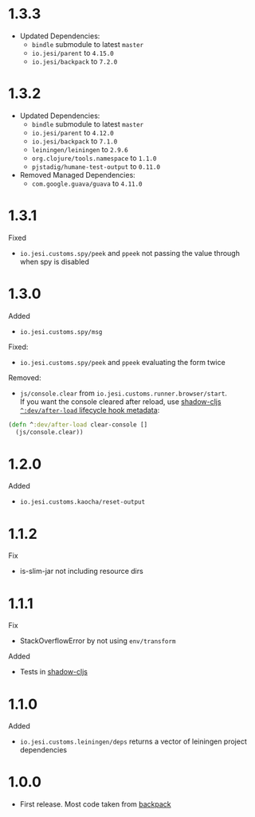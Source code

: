 # 1.3.3

* Updated Dependencies:
  * `bindle` submodule to latest `master`
  * `io.jesi/parent` to `4.15.0`
  * `io.jesi/backpack` to `7.2.0`

# 1.3.2

* Updated Dependencies:
  * `bindle` submodule to latest `master`
  * `io.jesi/parent` to `4.12.0`
  * `io.jesi/backpack` to `7.1.0`
  * `leiningen/leiningen` to `2.9.6`
  * `org.clojure/tools.namespace` to `1.1.0`
  * `pjstadig/humane-test-output` to `0.11.0`
* Removed Managed Dependencies:
  * `com.google.guava/guava` to `4.11.0`

# 1.3.1

Fixed

* `io.jesi.customs.spy/peek` and `ppeek`  not passing the value through when spy is disabled

# 1.3.0

Added

* `io.jesi.customs.spy/msg`

Fixed:

* `io.jesi.customs.spy/peek` and `ppeek` evaluating the form twice

Removed:

* `js/console.clear` from `io.jesi.customs.runner.browser/start`. \
  If you want the console cleared after reload,
  use [shadow-cljs `^:dev/after-load` lifecycle hook metadata](https://shadow-cljs.github.io/docs/UsersGuide.html#\_metadata):

```clojure
(defn ^:dev/after-load clear-console []
  (js/console.clear))
```

# 1.2.0

Added

* `io.jesi.customs.kaocha/reset-output`

# 1.1.2

Fix

* is-slim-jar not including resource dirs

# 1.1.1

Fix

* StackOverflowError by not using `env/transform`

Added

* Tests in [shadow-cljs](https://github.com/thheller/shadow-cljs)

# 1.1.0

Added

* `io.jesi.customs.leiningen/deps` returns a vector of leiningen project dependencies

# 1.0.0

* First release. Most code taken from [backpack](https://github.com/jesims/backpack)
